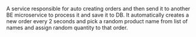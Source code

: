 A service responsible for auto creating orders and then send it to another BE microservice to process it and save it to DB.
It automatically creates a new order every 2 seconds and pick a random product name from list of names and assign random quantity to that order.
